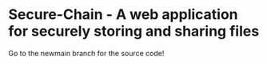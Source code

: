 # Secure-Chain - A web application for securely storing and sharing files

Go to the newmain branch for the source code!

